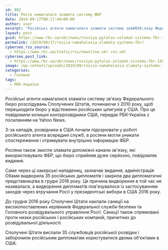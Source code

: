```yaml
---
id: 992
title: Росія намагалася зламати систему ФБР
date: 2019-09-17T00:17:44+00:00
author: user
excerpt: 'Російські агенти намагалися зламати систему зв&#039;язку Федерального бюро розслідувань Сполучених Штатів, починаючи з 2010 року, щоб перешкодити бюро у відстеженні російських...'
layout: post
guid: https://www.rbc.ua/ukr/news/rossiya-pytalas-vzlomat-sistemu-fbr-1568679072.html
permalink: /2019/09/17/rosiia-namahalasia-zlamaty-systemu-fbr/
cyberseo_rss_source:
  - https://www.rbc.ua/static/rss/newsline.ukr.rss.xml
cyberseo_post_link:
  - https://www.rbc.ua/ukr/news/rossiya-pytalas-vzlomat-sistemu-fbr-1568679072.html
image: /wp-content/uploads/2019/09/rosiia-namahalasia-zlamaty-systemu-fbr.jpg
categories:
  - Головне
tags:
  - РБК-Україна
---
```

Російські агенти намагалися зламати систему зв'язку Федерального бюро розслідувань Сполучених Штатів, починаючи з 2010 року, щоб перешкодити бюро у відстеженні російських шпигунів у США. Про це повідомили колишні контррозвідники США, передає РБК-Україна з посиланням на Yahoo News.

З-за нападів, розвідники в США почали підозрювати у роботі російського агента всередині служб, а росіяни могли уникати спостереження і отримувати внутрішню інформацію ФБР.

Росіяни також змогли зламати допоміжні канали зв'язку, які використовувало ФБР, що бюро сприйняв дуже серйозно, повідомляє видання.

Саме через ці хакерські нападениц, зазначає видання, адміністрація Обами видворила 35 російських дипломатів і закрила два дипломатичні представництва в грудні 2016 року. Ця причина видворення в той час не називалася, а видворення дипломатів пов'язувалося із застосуванням заходів через втручання Росії у президентські вибори в США 2016 року.

До грудня 2016 року Сполучені Штати наклали санкції на високопоставлених керівників Федеральної служби безпеки та Головного розвідувального управління Росії. Санкції також спрямовані проти низки російських і російських компаній, причетних до розвідувальної діяльності.

Сполучені Штати вислали 35 службовців російської розвідки і заборонили російським дипломатам користуватися двома об'єктами в США.